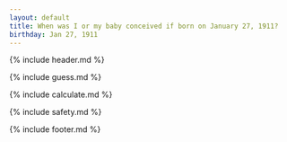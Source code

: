 ```yaml
---
layout: default
title: When was I or my baby conceived if born on January 27, 1911?
birthday: Jan 27, 1911
---
```


{% include header.md %}

{% include guess.md %}

{% include calculate.md %}

{% include safety.md %}

{% include footer.md %}



